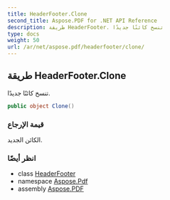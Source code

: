```yaml
---
title: HeaderFooter.Clone
second_title: Aspose.PDF for .NET API Reference
description: طريقة HeaderFooter. تنسخ كائنًا جديدًا
type: docs
weight: 50
url: /ar/net/aspose.pdf/headerfooter/clone/
---
```

## طريقة HeaderFooter.Clone

تنسخ كائنًا جديدًا.

```csharp
public object Clone()
```

### قيمة الإرجاع

الكائن الجديد.

### انظر أيضًا

* class [HeaderFooter](../)
* namespace [Aspose.Pdf](../../../aspose.pdf/)
* assembly [Aspose.PDF](../../../)